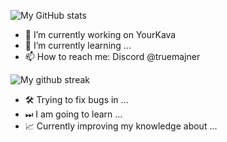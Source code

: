![My GitHub stats](https://github-readme-stats.vercel.app/api?username=TrueMajner&show_icons=true&theme=radical&count_private=true)  
  
- 🔭 I’m currently working on YourKava
- 🌱 I’m currently learning ...
- 📫 How to reach me: Discord @truemajner

![My github streak](https://github-readme-streak-stats.herokuapp.com/?user=TrueMajner&theme=midnight-purple)

- 🛠️ Trying to fix bugs in ...
- ⏭ I am going to learn ...
- 📈 Currently improving my knowledge about ...
